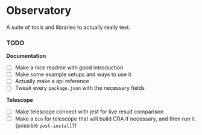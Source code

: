 # Observatory

A suite of tools and libraries to actually really test.


### TODO

**Documentation**
- [ ] Make a nice readme with good introduction
- [ ] Make some example setups and ways to use it
- [ ] Actually make a api reference
- [ ] Tweak every `package.json` with the necessary fields

**Telescope**
- [ ] Make telescope connect with jest for live result comparison
- [ ] Make a `bin` for telescope that will build CRA if necessary, and then run it. (possible `post-install`?)
